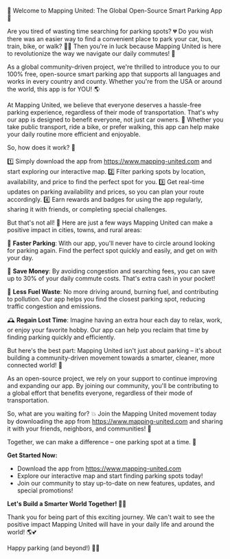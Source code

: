 🎉 Welcome to Mapping United: The Global Open-Source Smart Parking App 🚀

Are you tired of wasting time searching for parking spots? 💔 Do you wish there was an easier way to find a convenient place to park your car, bus, train, bike, or walk? 🚌💨 Then you're in luck because Mapping United is here to revolutionize the way we navigate our daily commutes! 🚗

As a global community-driven project, we're thrilled to introduce you to our 100% free, open-source smart parking app that supports all languages and works in every country and county. Whether you're from the USA or around the world, this app is for YOU! 🌎

At Mapping United, we believe that everyone deserves a hassle-free parking experience, regardless of their mode of transportation. That's why our app is designed to benefit everyone, not just car owners. 🚗 Whether you take public transport, ride a bike, or prefer walking, this app can help make your daily routine more efficient and enjoyable.

So, how does it work? 🔧

1️⃣ Simply download the app from https://www.mapping-united.com and start exploring our interactive map.
2️⃣ Filter parking spots by location, availability, and price to find the perfect spot for you.
3️⃣ Get real-time updates on parking availability and prices, so you can plan your route accordingly.
4️⃣ Earn rewards and badges for using the app regularly, sharing it with friends, or completing special challenges.

But that's not all! 🤔 Here are just a few ways Mapping United can make a positive impact in cities, towns, and rural areas:

🌆 **Faster Parking**: With our app, you'll never have to circle around looking for parking again. Find the perfect spot quickly and easily, and get on with your day.

💸 **Save Money**: By avoiding congestion and searching fees, you can save up to 30% of your daily commute costs. That's extra cash in your pocket!

🌟 **Less Fuel Waste**: No more driving around, burning fuel, and contributing to pollution. Our app helps you find the closest parking spot, reducing traffic congestion and emissions.

🕰️ **Regain Lost Time**: Imagine having an extra hour each day to relax, work, or enjoy your favorite hobby. Our app can help you reclaim that time by finding parking quickly and efficiently.

But here's the best part: Mapping United isn't just about parking – it's about building a community-driven movement towards a smarter, cleaner, more connected world! 🌈

As an open-source project, we rely on your support to continue improving and expanding our app. By joining our community, you'll be contributing to a global effort that benefits everyone, regardless of their mode of transportation.

So, what are you waiting for? 💥 Join the Mapping United movement today by downloading the app from https://www.mapping-united.com and sharing it with your friends, neighbors, and communities! 🎉

Together, we can make a difference – one parking spot at a time. 🚀

**Get Started Now:**

* Download the app from https://www.mapping-united.com
* Explore our interactive map and start finding parking spots today!
* Join our community to stay up-to-date on new features, updates, and special promotions!

**Let's Build a Smarter World Together! 💪🌟**

Thank you for being part of this exciting journey. We can't wait to see the positive impact Mapping United will have in your daily life and around the world! 🌎💕

Happy parking (and beyond!) 🚗🌈